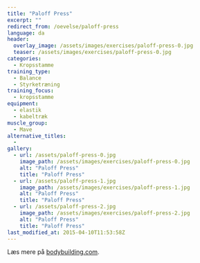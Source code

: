 ```yaml
---
title: "Paloff Press"
excerpt: ""
redirect_from: /oevelse/paloff-press
language: da
header:
  overlay_image: /assets/images/exercises/paloff-press-0.jpg
  teaser: /assets/images/exercises/paloff-press-0.jpg
categories:
  - Kropsstamme
training_type: 
  - Balance
  - Styrketræning
training_focus: 
  - kropsstamme
equipment:
  - elastik
  - kabeltræk
muscle_group:
  - Mave
alternative_titles:
  - 
gallery:
  - url: /assets/paloff-press-0.jpg
    image_path: /assets/images/exercises/paloff-press-0.jpg
    alt: "Paloff Press"
    title: "Paloff Press"
  - url: /assets/paloff-press-1.jpg
    image_path: /assets/images/exercises/paloff-press-1.jpg
    alt: "Paloff Press"
    title: "Paloff Press"
  - url: /assets/paloff-press-2.jpg
    image_path: /assets/images/exercises/paloff-press-2.jpg
    alt: "Paloff Press"
    title: "Paloff Press"
last_modified_at: 2015-04-10T11:53:58Z
---
```


Læs mere på [bodybuilding.com](http://www.bodybuilding.com/fun/the-ultimate-pallof-press-guide.html).
